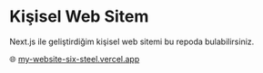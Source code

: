 # Kişisel Web Sitem

Next.js ile geliştirdiğim kişisel web sitemi bu repoda bulabilirsiniz.

🌐 [my-website-six-steel.vercel.app](https://my-website-six-steel.vercel.app)